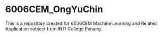 # 6006CEM_OngYuChin
This is a repository created for 6006CEM Machine Learning and Related Application subject from INTI College Penang.
